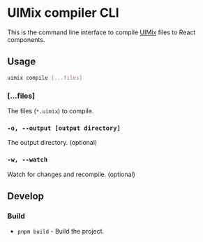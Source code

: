 # UIMix compiler CLI

This is the command line interface to compile [UIMix](https://github.com/uimix-editor/uimix) files to React components.

## Usage

```sh
uimix compile [...files]
```

### [...files]

The files (`*.uimix`) to compile.

### `-o, --output [output directory]`

The output directory. (optional)

### `-w, --watch`

Watch for changes and recompile. (optional)

## Develop

### Build

- `pnpm build` - Build the project.
